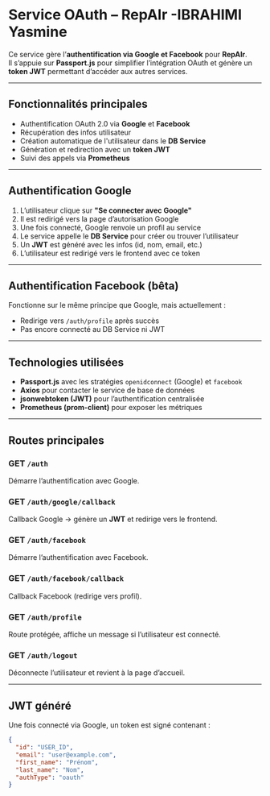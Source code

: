 # Service OAuth – RepAIr   -IBRAHIMI Yasmine

Ce service gère l’**authentification via Google et Facebook** pour  **RepAIr**.  
Il s’appuie sur **Passport.js** pour simplifier l’intégration OAuth et génère un **token JWT** permettant d’accéder aux autres services.

---

## Fonctionnalités principales

-  Authentification OAuth 2.0 via **Google** et **Facebook**
-  Récupération des infos utilisateur 
-  Création automatique de l'utilisateur dans le **DB Service**
-  Génération et redirection avec un **token JWT**
-  Suivi des appels via **Prometheus**

---

##  Authentification Google

1. L’utilisateur clique sur **"Se connecter avec Google"**
2. Il est redirigé vers la page d’autorisation Google
3. Une fois connecté, Google renvoie un profil au service
4. Le service appelle le **DB Service** pour créer ou trouver l’utilisateur
5. Un **JWT** est généré avec les infos (id, nom, email, etc.)
6. L’utilisateur est redirigé vers le frontend avec ce token


---

##  Authentification Facebook (bêta)

Fonctionne sur le même principe que Google, mais actuellement :
- Redirige vers `/auth/profile` après succès
- Pas encore connecté au DB Service ni JWT

---

##  Technologies utilisées

- **Passport.js** avec les stratégies `openidconnect` (Google) et `facebook`
- **Axios** pour contacter le service de base de données
- **jsonwebtoken (JWT)** pour l’authentification centralisée
- **Prometheus (prom-client)** pour exposer les métriques

---

##  Routes principales

###  GET `/auth`  
Démarre l’authentification avec Google.

### GET `/auth/google/callback`  
Callback Google → génère un **JWT** et redirige vers le frontend.

###  GET `/auth/facebook`  
Démarre l’authentification avec Facebook.

###  GET `/auth/facebook/callback`  
Callback Facebook (redirige vers profil).

### GET `/auth/profile`  
Route protégée, affiche un message si l’utilisateur est connecté.

###  GET `/auth/logout`  
Déconnecte l’utilisateur et revient à la page d’accueil.

---

## JWT généré

Une fois connecté via Google, un token est signé contenant :

```json
{
  "id": "USER_ID",
  "email": "user@example.com",
  "first_name": "Prénom",
  "last_name": "Nom",
  "authType": "oauth"
}

